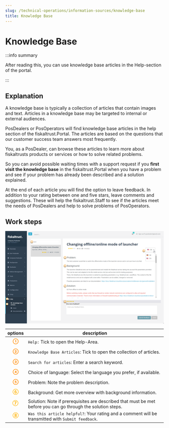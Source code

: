 ```yaml
---
slug: /technical-operations/information-sources/knowledge-base
title: Knowledge Base
---
```

# Knowledge Base

:::info summary

After reading this, you can use knowledge base articles in the Help-section of the portal.

:::

## Explanation

A knowledge base is typically a collection of articles that contain images and text. Articles in a knowledge base may be targeted to internal or external audiences.   

PosDealers or PosOperators will find knowledge base articles in the help section of the fiskaltrust.Portal. The articles are based on the questions that our customer success team answers most frequently.

You, as a PosDealer, can browse these articles to learn more about fiskaltrusts products or services or how to solve related problems.  

So you can avoid possible waiting times with a support request if you **first visit the knowledge base** in the fiskaltrust.Portal when you have a problem and see if your problem has already been described and a solution explained.

At the end of each article you will find the option to leave feedback. In addition to your rating between one and five stars, leave comments and suggestions. These will help the fiskaltrust.Staff to see if the articles meet the needs of PosDealers and help to solve problems of PosOperators.

## Work steps

![Help-Section / knowledge base](images/1-knowledge-base.png "Help-Section / knowledge base")

| options | description                                                                                                                |
|:----------------------:|-------------------------------------------------------------------------------------------------------------------------------------|
|![Number 1](../images/Numbers/circle-1o.png)| `Help:` Tick to open the Help-Area.  |
|![Number 2](../images/Numbers/circle-2o.png)| `Knowledge Base Articles`: Tick to open the collection of articles.  |
|![Number 3](../images/Numbers/circle-3o.png)| `Search for articles`: Enter a search keyword.  |
|![Number 4](../images/Numbers/circle-4o.png)| Choice of language: Select the language you prefer, if available.  |
|![Number 5](../images/Numbers/circle-5o.png)| Problem: Note the problem description.  |
|![Number 6](../images/Numbers/circle-6o.png)| Background: Get more overview with background information.  |
|![Number 7](../images/Numbers/circle-7o.png)| Solution: Note if prerequisites are described that must be met before you can go through the solution steps.  |
|![Number 8](../images/Numbers/circle-8o.png)| `Was this article helpful?`: Your rating and a comment will be transmitted with `Submit feedback`.  |
